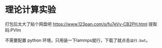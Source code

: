 # 理论计算实验
打包后太大了贴个网盘吧 https://www.123pan.com/s/fu7eVv-CB2PH.html 提取码:PVIm

不需要配置 python 环境，只用装一下lammps就行，下载了就点击`运行.bat`。
